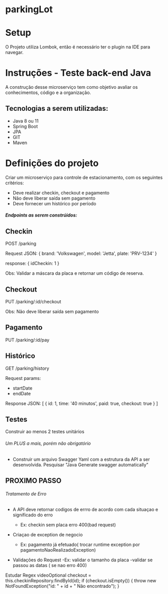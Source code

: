 # parkingLot

# Setup

O Projeto utiliza Lombok, então é necessário ter o plugin na IDE para navegar.

# Instruções - Teste back-end Java

A construção desse microserviço tem como objetivo avaliar os conhecimentos, código e a organização.

## Tecnologias a serem utilizadas:

- Java 8 ou 11
- Spring Boot
- JPA
- GIT
- Maven

# Definições do projeto

Criar um microserviço para controle de estacionamento, com os seguintes critérios:

- Deve realizar checkin, checkout e pagamento
- Não deve liberar saída sem pagamento
- Deve fornecer um histórico por período

##### Endpoints as serem constrúidos:

## Checkin

POST /parking

Request JSON:
{ brand: 'Volkswagen', model: 'Jetta', plate: 'PRV-1234' }

response:
{ idCheckin: 1 }

Obs: Validar a máscara da placa e retornar um código de reserva.

## Checkout

PUT /parking/:id/checkout

Obs: Não deve liberar saída sem pagamento

## Pagamento

PUT /parking/:id/pay

## Histórico

GET /parking/history

Request params:

- startDate
- endDate

Response JSON:
[
{ id: 1, time: '40 minutos', paid: true, checkout: true }
]

## Testes

Construir ao menos 2 testes unitários

###### Um PLUS a mais, porém não obrigatório

- Construir um arquivo Swagger Yaml com a estrutura da API a ser desenvolvida. Pesquisar "Java Generate swagger
  automatically"

## PROXIMO PASSO

###### Tratamento de Erro

- A API deve retornar codigos de errro de acordo com cada situaçao e significado do erro
    - Ex: checkin sem placa erro 400(bad request)

- Criaçao de exception de negocio
    - Ex: pagamento já efetuado( trocar runtime exception por pagamentoNaoRealizadoException)

- Validações do Request -Ex: validar o tamanho da placa -validar se passou as datas ( se nao erro 400)

Estudar Regex videoOptional<CheckIn> checkout = this.checkinRepository.findById(id); if (checkout.isEmpty()) { throw new
NotFoundException("id: " + id + " Não encontrado"); }
